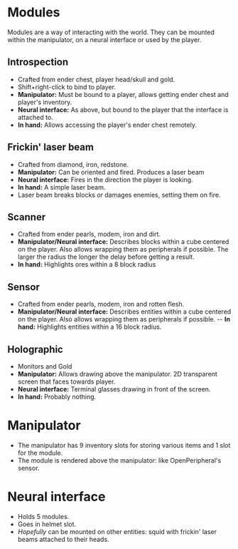 # Modules

Modules are a way of interacting with the world. They can be mounted within
the manipulator, on a neural interface or used by the player.

## Introspection
 - Crafted from ender chest, player head/skull and gold.
 - Shift+right-click to bind to player.
 - **Manipulator:** Must be bound to a player, allows getting ender chest
   and player's inventory.
 - **Neural interface:** As above, but bound to the player that the interface
   is attached to.
 - **In hand:** Allows accessing the player's ender chest remotely.

## Frickin' laser beam
 - Crafted from diamond, iron, redstone.
 - **Manipulator:** Can be oriented and fired. Produces a laser beam
 - **Neural interface:** Fires in the direction the player is looking.
 - **In hand:** A simple laser beam.
 - Laser beam breaks blocks or damages enemies, setting them on fire.

## Scanner
 - Crafted from ender pearls, modem, iron and dirt.
 - **Manipulator/Neural interface:** Describes blocks within a cube centered on the player.
   Also allows wrapping them as peripherals if possible. The larger the radius the longer the
   delay before getting a result.
 - **In hand:** Highlights ores within a 8 block radius

## Sensor
 - Crafted from ender pearls, modem, iron and rotten flesh.
 - **Manipulator/Neural interface:** Describes entities within a cube centered on the player.
   Also allows wrapping them as peripherals if possible.
 -- **In hand:** Highlights entities within a 16 block radius.

## Holographic
 - Monitors and Gold
 - **Manipulator:** Allows drawing above the manipulator. 2D transparent screen that faces
   towards player.
 - **Neural interface:** Terminal glasses drawing in front of the screen.
 - **In hand:** Probably nothing.

# Manipulator
 - The manipulator has 9 inventory slots for storing various items and 1 slot for the
   module.
 - The module is rendered above the manipulator: like OpenPeripheral's sensor.

# Neural interface
 - Holds 5 modules.
 - Goes in helmet slot.
 - *Hopefully* can be mounted on other entities: squid with frickin' laser beams attached to
   their heads.
